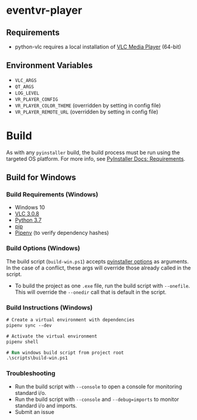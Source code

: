# eventvr-player

## Requirements

- python-vlc requires a local installation of [VLC Media Player](https://www.videolan.org/vlc/) (64-bit)

## Environment Variables

- `VLC_ARGS`
- `QT_ARGS`
- `LOG_LEVEL`
- `VR_PLAYER_CONFIG`
- `VR_PLAYER_COLOR_THEME` (overridden by setting in config file)
- `VR_PLAYER_REMOTE_URL` (overridden by setting in config file)

# Build

As with any `pyinstaller` build, the build process must be run using the targeted OS platform. For more info, see [PyInstaller Docs: Requirements](https://pyinstaller.readthedocs.io/en/stable/requirements.html?highlight=Windows%20XP#requirements).

## Build for Windows

### Build Requirements (Windows)

- Windows 10
- [VLC 3.0.8](https://www.videolan.org/vlc/)
- [Python 3.7](https://www.python.org/downloads/)
- [pip](https://pip.readthedocs.io/en/stable/installing/)
- [Pipenv](https://pipenv.readthedocs.io/en/latest/install/#installing-pipenv) (to verify dependency hashes)

### Build Options (Windows)

The build script (`build-win.ps1`) accepts [pyinstaller options](https://pyinstaller.readthedocs.io/en/stable/usage.html#options) as arguments. In the case of a conflict, these args will override those already called in the script.

- To build the project as one `.exe` file, run the build script with `--onefile`. This will override the `--onedir` call that is default in the script.

### Build Instructions (Windows)

```ps
# Create a virtual environment with dependencies
pipenv sync --dev

# Activate the virtual environment
pipenv shell

# Run windows build script from project root
.\scripts\build-win.ps1
```

### Troubleshooting

- Run the build script with `--console` to open a console for monitoring standard i/o.
- Run the build script with `--console` and `--debug=imports` to monitor standard i/o and imports.
- Submit an issue
